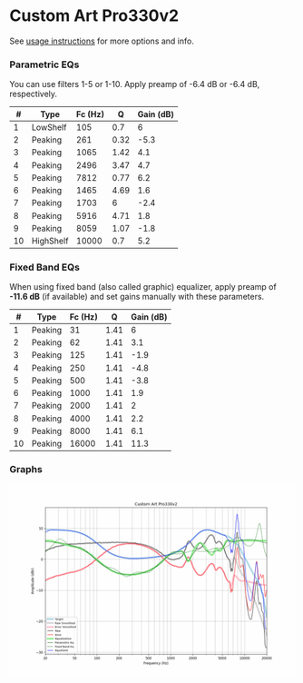 # Custom Art Pro330v2
See [usage instructions](https://github.com/jaakkopasanen/AutoEq#usage) for more options and info.

### Parametric EQs
You can use filters 1-5 or 1-10. Apply preamp of -6.4 dB or -6.4 dB, respectively.

|   # | Type      |   Fc (Hz) |    Q |   Gain (dB) |
|-----|-----------|-----------|------|-------------|
|   1 | LowShelf  |       105 | 0.7  |         6   |
|   2 | Peaking   |       261 | 0.32 |        -5.3 |
|   3 | Peaking   |      1065 | 1.42 |         4.1 |
|   4 | Peaking   |      2496 | 3.47 |         4.7 |
|   5 | Peaking   |      7812 | 0.77 |         6.2 |
|   6 | Peaking   |      1465 | 4.69 |         1.6 |
|   7 | Peaking   |      1703 | 6    |        -2.4 |
|   8 | Peaking   |      5916 | 4.71 |         1.8 |
|   9 | Peaking   |      8059 | 1.07 |        -1.8 |
|  10 | HighShelf |     10000 | 0.7  |         5.2 |

### Fixed Band EQs
When using fixed band (also called graphic) equalizer, apply preamp of **-11.6 dB** (if available) and set gains manually with these parameters.

|   # | Type    |   Fc (Hz) |    Q |   Gain (dB) |
|-----|---------|-----------|------|-------------|
|   1 | Peaking |        31 | 1.41 |         6   |
|   2 | Peaking |        62 | 1.41 |         3.1 |
|   3 | Peaking |       125 | 1.41 |        -1.9 |
|   4 | Peaking |       250 | 1.41 |        -4.8 |
|   5 | Peaking |       500 | 1.41 |        -3.8 |
|   6 | Peaking |      1000 | 1.41 |         1.9 |
|   7 | Peaking |      2000 | 1.41 |         2   |
|   8 | Peaking |      4000 | 1.41 |         2.2 |
|   9 | Peaking |      8000 | 1.41 |         6.1 |
|  10 | Peaking |     16000 | 1.41 |        11.3 |

### Graphs
![](./Custom%20Art%20Pro330v2.png)
